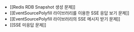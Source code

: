 - [[Redis RDB Snapshot 생성 문제]]
- [[EventSourcePolyfill 라이브러리를 이용한 SSE 응답 보기 문제]]
- [[EventSourcePolyfill 라이브러리의 SSE 메시지 받기 문제]]
- [[SSE 미응답 문제]]



